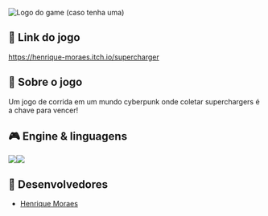 <!---
Caso o jogo tenha uma logo, disponibilizá-la no README
--->
![Logo do game (caso tenha uma)](https://img.itch.zone/aW1nLzk5NDEwNDQucG5n/315x250%23c/jII6zO.png)

## 🚗 Link do jogo

https://henrique-moraes.itch.io/supercharger

## 📃 Sobre o jogo
<!---
Aqui faça uma descrição breve para os jogadores sobre o seu jogo! Qual o gênero? É multijogador? etc...
--->

Um jogo de corrida em um mundo cyberpunk onde coletar superchargers é a chave para vencer!

## 🎮 Engine & linguagens
<!---
Aqui recomenda-se que sejam colocados os ícones da game engine e das linguagens de programação que foram utilizadas no desenvolvimento do seu jogo, como o exemplo à seguir
--->
<img src="https://img.icons8.com/ios-filled/50/000000/unity.png"/><img src="https://img.icons8.com/color/48/000000/c-sharp-logo.png"/>

## 🧠 Desenvolvedores
<!---
Aqui sugere-se que sejam colocados ao menos os nomes de cada desenvolvedor envolvido na criação do seu jogo
--->

- [Henrique Moraes](https://github.com/HenriqueMorae)
